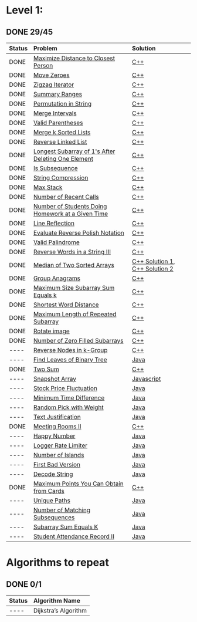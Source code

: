 
# Level 1:
## DONE 29/45

|   Status    | Problem                                                                                                                                | Solution                                                                                                                                               |
|:------------|:---------------------------------------------------------------------------------------------------------------------------------------|:-------------------------------------------------------------------------------------------------------------------------------------------------------|
| DONE        | [Maximize Distance to Closest Person](https://leetcode.com/problems/maximize-distance-to-closest-person/)                              | [C++](../leet/849-Maximize-Distance-to-Closest-Person/code.cpp)                                                                                        |
| DONE        | [Move Zeroes](https://leetcode.com/problems/move-zeroes/)                                                                              | [C++](../leet/283-move-zeroes/code.cpp)                                                                                                                |
| DONE        | [Zigzag Iterator](https://leetcode.com/problems/zigzag-iterator/)                                                                      | [C++](../leet/281-zigzag-iterator/code.cpp)                                                                                                            |
| DONE        | [Summary Ranges](https://leetcode.com/problems/summary-ranges/)                                                                        | [C++](../leet/288-Summary-Ranges/code.cpp)                                                                                                             |
| DONE        | [Permutation in String](https://leetcode.com/problems/permutation-in-string/)                                                          | [C++](../leet/567-permutation-in-string/code.cpp)                                                                                                      |
| DONE        | [Merge Intervals](https://leetcode.com/problems/merge-intervals/)                                                                      | [C++](../leet/56-Merge-Intervals/code.cpp)                                                                                                             |
| DONE        | [Valid Parentheses](https://leetcode.com/problems/valid-parentheses/)                                                                  | [C++](../sprint2/H/code.cpp)                                                                                                                           |
| DONE        | [Merge k Sorted Lists](https://leetcode.com/problems/merge-k-sorted-lists/)                                                            | [C++](../leet/23-Merge-k-Sorted-Lists/code.cpp)                                                                                                        |
| DONE        | [Reverse Linked List](https://leetcode.com/problems/reverse-linked-list/)                                                              | [C++](../leet/206-Reverse-Linked-List/code.cpp)                                                                                                        |
| DONE        | [Longest Subarray of 1's After Deleting One Element](https://leetcode.com/problems/longest-subarray-of-1s-after-deleting-one-element/) | [C++](../leet/1493-Longest-Subarray-of-1-After-Deleting-One-Element/code.cpp)                                                                          |
| DONE        | [Is Subsequence](https://leetcode.com/problems/is-subsequence/)                                                                        | [C++](../leet/392-Is-Subsequence/code.cpp)                                                                                                             |
| DONE        | [String Compression](https://leetcode.com/problems/string-compression/)                                                                | [C++](../leet/443-String-Compression/code.cpp)                                                                                                         |
| DONE        | [Max Stack](https://leetcode.com/problems/max-stack/)                                                                                  | [C++](../sprint2/G/code_with_max_stack.cpp)                                                                                                            |
| DONE        | [Number of Recent Calls](https://leetcode.com/problems/number-of-recent-calls/)                                                        | [C++](../leet/933-Number-of-Recent-Calls/code.cpp)                                                                                                     |
| DONE        | [Number of Students Doing Homework at a Given Time](https://leetcode.com/problems/number-of-students-doing-homework-at-a-given-time/)  | [C++](../leet/1450-Number-of-Students-Doing-Homework-at-a-Given-Time/code.cpp)                                                                         |
| DONE        | [Line Reflection](https://leetcode.com/problems/line-reflection/)                                                                      | [C++](../leet/356-Line-Reflection/code.cpp)                                                                                                            |
| DONE        | [Evaluate Reverse Polish Notation](https://leetcode.com/problems/evaluate-reverse-polish-notation/)                                    | [C++](../leet/150-Evaluate-Reverse-Polish-Notation/code.cpp)                                                                                           |
| DONE        | [Valid Palindrome](https://leetcode.com/problems/valid-palindrome/)                                                                    | [C++](../leet/125-Valid-Palindrome/code.cpp)                                                                                                           |
| DONE        | [Reverse Words in a String III](https://leetcode.com/problems/reverse-words-in-a-string-iii/)                                          | [C++](../leet/557-Reverse-Words-in-a-tring-III/code.cpp)                                                                                               |
| DONE        | [Median of Two Sorted Arrays](https://leetcode.com/problems/median-of-two-sorted-arrays/)                                              | [C++ Solution 1](../leet/4-Median-of-Two-Sorted-Arrays/code.cpp), [C++ Solution 2](https://github.com/fishercoder1534/Leetcode/blob/master/cpp/_4.cpp) |
| DONE        | [Group Anagrams](https://leetcode.com/problems/group-anagrams/)                                                                        | [C++](../leet/49-Group-Anagrams/code.cpp)                                                                                                              |
| DONE        | [Maximum Size Subarray Sum Equals k](https://leetcode.com/problems/maximum-size-subarray-sum-equals-k)                                 | [C++](../leet/325-Maximum-Size-Subarray-Sum-Equals-k/code.cpp)                                                                                         |
| DONE        | [Shortest Word Distance](https://leetcode.com/problems/shortest-word-distance)                                                         | [C++](../leet/243-Shortest-Word-Distance/code.cpp)                                                                                                     |
| DONE        | [Maximum Length of Repeated Subarray](https://leetcode.com/problems/maximum-length-of-repeated-subarray/)                              | [C++](../leet/718-Maximum-Length-of-Repeated-Subarray/code.cpp)                                                                                        |
| DONE        | [Rotate image](https://leetcode.com/problems/rotate-image/)                                                                            | [C++](../leet/48-Rotate-Image/code.cpp)                                                                                                                |
| DONE        | [Number of Zero Filled Subarrays](https://leetcode.com/problems/number-of-zero-filled-subarrays/)                                      | [C++](../leet/2348-Number-of-Zero-Filled-Subarrays/code.cpp)                                                                                           |
| ----        | [Reverse Nodes in k-Group](https://leetcode.com/problems/reverse-nodes-in-k-group/)                                                    | [C++](../leet/2348-Number-of-Zero-Filled-Subarrays/code.cpp)                                                                                           |
| ----        | [Find Leaves of Binary Tree](https://leetcode.com/problems/find-leaves-of-binary-tree/)                                                | [Java](https://github.com/fishercoder1534/Leetcode/blob/master/src/main/java/com/fishercoder/solutions/_366.java)                                      |
| DONE        | [Two Sum](https://leetcode.com/problems/two-sum/)                                                                                      | [C++](../leet/1-Two-Sum/code.cpp)                                                                              |
| ----        | [Snapshot Array](https://leetcode.com/problems/snapshot-array/)                                                                        | [Javascript](./javascript/_1146.js)                                                                                                                    |
| ----        | [Stock Price Fluctuation](https://leetcode.com/problems/stock-price-fluctuation/)                                                      | [Java](https://github.com/fishercoder1534/Leetcode/blob/master/src/main/java/com/fishercoder/solutions/_2034.java)                                     |
| ----        | [Minimum Time Difference](https://leetcode.com/problems/minimum-time-difference/)                                                      | [Java](https://github.com/fishercoder1534/Leetcode/blob/master/src/main/java/com/fishercoder/solutions/_539.java)                                      |
| ----        | [Random Pick with Weight](https://leetcode.com/problems/random-pick-with-weight/)                                                      | [Java](https://github.com/fishercoder1534/Leetcode/blob/master/src/main/java/com/fishercoder/solutions/_528.java)                                      |
| ----        | [Text Justification](https://leetcode.com/problems/text-justification/)                                                                | [Java](https://github.com/fishercoder1534/Leetcode/blob/master/src/main/java/com/fishercoder/solutions/_68.java)                                       |
| DONE        | [Meeting Rooms II](https://leetcode.com/problems/meeting-rooms-ii/)                                                                    | [C++](../leet/253-Meeting-Rooms-II/code.cpp)                                      |
| ----        | [Happy Number](https://leetcode.com/problems/happy-number/)                                                                            | [Java](https://github.com/fishercoder1534/Leetcode/blob/master/src/main/java/com/fishercoder/solutions/_202.java)                                      |
| ----        | [Logger Rate Limiter](https://leetcode.com/problems/logger-rate-limiter/)                                                              | [Java](https://github.com/fishercoder1534/Leetcode/blob/master/src/main/java/com/fishercoder/solutions/_359.java)                                      |
| ----        | [Number of Islands](https://leetcode.com/problems/number-of-islands/)                                                                  | [Java](https://github.com/fishercoder1534/Leetcode/blob/master/src/main/java/com/fishercoder/solutions/_200.java)                                      |
| ----        | [First Bad Version](https://leetcode.com/problems/first-bad-version/)                                                                  | [Java](https://github.com/fishercoder1534/Leetcode/blob/master/src/main/java/com/fishercoder/solutions/_278.java)                                      |
| ----        | [Decode String](https://leetcode.com/problems/decode-string/)                                                                          | [Java](https://github.com/fishercoder1534/Leetcode/blob/master/src/main/java/com/fishercoder/solutions/_394.java)                                      |
| DONE        | [Maximum Points You Can Obtain from Cards](https://leetcode.com/problems/maximum-points-you-can-obtain-from-cards/)                    | [C++](../interview_preapration/A/code.cpp)                                                                                                             |
| ----        | [Unique Paths](https://leetcode.com/problems/unique-paths/)                                                                            | [Java](https://github.com/fishercoder1534/Leetcode/blob/master/src/main/java/com/fishercoder/solutions/_62.java)                                       |
| ----        | [Number of Matching Subsequences](https://leetcode.com/problems/number-of-matching-subsequences/)                                      | [Java](https://github.com/fishercoder1534/Leetcode/blob/master/src/main/java/com/fishercoder/solutions/_792.java)                                      |
| ----        | [Subarray Sum Equals K](https://leetcode.com/problems/subarray-sum-equals-k/)                                                          | [Java](https://github.com/fishercoder1534/Leetcode/blob/master/src/main/java/com/fishercoder/solutions/_560.java)                                      |
| ----        | [Student Attendance Record II](https://leetcode.com/problems/student-attendance-record-ii/)                                            | [Java](https://github.com/fishercoder1534/Leetcode/blob/master/src/main/java/com/fishercoder/solutions/_552.java)                                      |

# Algorithms to repeat
## DONE 0/1
| Status | Algorithm Name             |
|:------ |:-------------------------- |
| ----   | Dijkstra’s Algorithm       |
